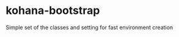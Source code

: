 kohana-bootstrap
================

Simple set of the classes and setting for fast environment creation